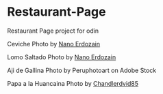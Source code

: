 # Restaurant-Page

Restaurant Page project for odin

Ceviche Photo by [Nano Erdozain](https://www.pexels.com/photo/traditional-peruvian-ceviche-with-seafood-31495673/)

Lomo Saltado Photo by [Nano Erdozain](https://www.pexels.com/photo/delicious-lomo-saltado-with-crispy-fries-28503590/)

Aji de Gallina Photo by Peruphotoart on Adobe Stock

Papa a la Huancaina Photo by [Chandlerdvid85](https://stock.adobe.com/pe/contributor/204258352/chandlervid85?load_type=author&prev_url=detail)
